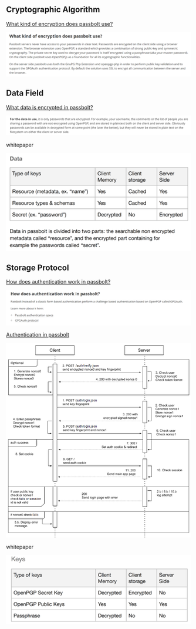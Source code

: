 ## Cryptographic Algorithm

[What kind of encryption does passbolt use?](https://help.passbolt.com/faq/security/encryption-tech)

![encryption](fig/encryption.png)

## Data Field

[What data is encrypted in passbolt?](https://help.passbolt.com/faq/security/what-is-encrypted)

![data-field](fig/data-field.png)

whitepaper

![data-field2](fig/data-field2.png)

## Storage Protocol

[How does authentication work in passbolt?](https://help.passbolt.com/faq/security/authentication)

![authentication](fig/authentication.png)

[Authentication in passbolt](https://help.passbolt.com/tech/auth)

![authentication2](fig\authenticate2.png)

whitepaper

![key-management](fig/key-management.png)
